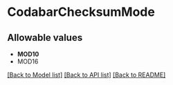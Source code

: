 # CodabarChecksumMode


## Allowable values

* **MOD10**
* MOD16

[[Back to Model list]](../../README.md#documentation-for-models) [[Back to API list]](../../README.md#documentation-for-api-endpoints) [[Back to README]](../../README.md)


